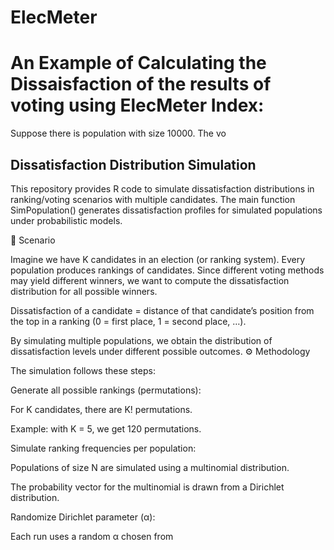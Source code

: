 # ElecMeter

# An Example of Calculating the Dissaisfaction of the results of voting using ElecMeter Index:
Suppose there is population with size 10000. The vo


## Dissatisfaction Distribution Simulation

This repository provides R code to simulate dissatisfaction distributions in ranking/voting scenarios with multiple candidates. The main function SimPopulation() generates dissatisfaction profiles for simulated populations under probabilistic models.

📖 Scenario

Imagine we have K candidates in an election (or ranking system). Every population produces rankings of candidates. Since different voting methods may yield different winners, we want to compute the dissatisfaction distribution for all possible winners.

Dissatisfaction of a candidate = distance of that candidate’s position from the top in a ranking (0 = first place, 1 = second place, …).

By simulating multiple populations, we obtain the distribution of dissatisfaction levels under different possible outcomes.
⚙️ Methodology

The simulation follows these steps:

Generate all possible rankings (permutations):

For K candidates, there are K! permutations.

Example: with K = 5, we get 120 permutations.

Simulate ranking frequencies per population:

Populations of size N are simulated using a multinomial distribution.

The probability vector for the multinomial is drawn from a Dirichlet distribution.

Randomize Dirichlet parameter (α):

Each run uses a random α chosen from
